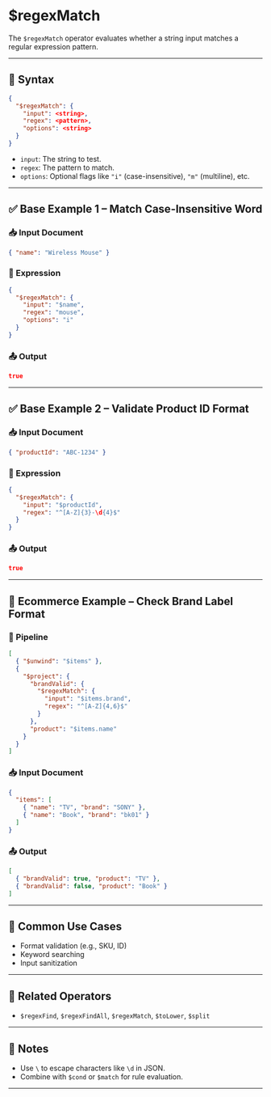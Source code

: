# $regexMatch

The `$regexMatch` operator evaluates whether a string input matches a regular expression pattern.

---

## 📌 Syntax

```json
{
  "$regexMatch": {
    "input": <string>,
    "regex": <pattern>,
    "options": <string>
  }
}
```

- `input`: The string to test.
- `regex`: The pattern to match.
- `options`: Optional flags like `"i"` (case-insensitive), `"m"` (multiline), etc.

---

## ✅ Base Example 1 – Match Case-Insensitive Word

### 📥 Input Document

```json
{ "name": "Wireless Mouse" }
```

### 📌 Expression

```json
{
  "$regexMatch": {
    "input": "$name",
    "regex": "mouse",
    "options": "i"
  }
}
```

### 📤 Output

```json
true
```

---

## ✅ Base Example 2 – Validate Product ID Format

### 📥 Input Document

```json
{ "productId": "ABC-1234" }
```

### 📌 Expression

```json
{
  "$regexMatch": {
    "input": "$productId",
    "regex": "^[A-Z]{3}-\d{4}$"
  }
}
```

### 📤 Output

```json
true
```

---

## 🧱 Ecommerce Example – Check Brand Label Format

### 📌 Pipeline

```json
[
  { "$unwind": "$items" },
  {
    "$project": {
      "brandValid": {
        "$regexMatch": {
          "input": "$items.brand",
          "regex": "^[A-Z]{4,6}$"
        }
      },
      "product": "$items.name"
    }
  }
]
```

### 📥 Input Document

```json
{
  "items": [
    { "name": "TV", "brand": "SONY" },
    { "name": "Book", "brand": "bk01" }
  ]
}
```

### 📤 Output

```json
[
  { "brandValid": true, "product": "TV" },
  { "brandValid": false, "product": "Book" }
]
```

---

## 🔧 Common Use Cases

- Format validation (e.g., SKU, ID)
- Keyword searching
- Input sanitization

---

## 🔗 Related Operators

- `$regexFind`, `$regexFindAll`, `$regexMatch`, `$toLower`, `$split`

---

## 🧠 Notes

- Use `\` to escape characters like `\d` in JSON.
- Combine with `$cond` or `$match` for rule evaluation.

---
